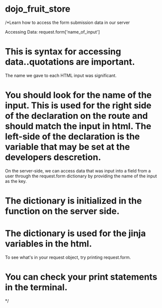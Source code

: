 # dojo_fruit_store
/*Learn how to access the form submission data in our server

Accessing Data: request.form['name_of_input'] 
# This is syntax for accessing data..quotations are important. 
The name we gave to each HTML input was significant. 
# You should look for the name of the input. This is used for the right side of the declaration on the route and should match the input in html. The left-side of the declaration is the variable that may be set at the developers descretion.


 On the server-side, we can access data that was input into a field from a user through the request.form dictionary by providing the name of the input as the key.
# The dictionary is initialized in the function on the server side.  
# The dictionary is used for the jinja variables in the html.
To see what's in your request object, try printing request.form.
# You can check your print statements in the terminal.

*/


